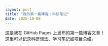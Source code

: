 ```yaml
---
layout: post
title: "我的第一篇博客：科研笔记"
date: 2025-10-08
---
```


这是我在 GitHub Pages 上发布的第一篇博客文章！  
这里可以记录科研想法、学习笔记或项目总结。
